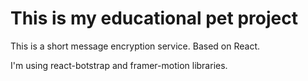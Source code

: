 # This is my educational pet project

This is a short message encryption service. Based on React.

I'm using react-botstrap and framer-motion libraries.
